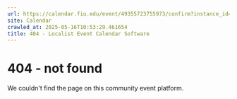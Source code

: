 ```yaml
---
url: https://calendar.fiu.edu/event/49355723755973/confirm?instance_id=49355723762121&return=https%3A%2F%2Fcalendar.fiu.edu%2Ffi75
site: Calendar
crawled_at: 2025-05-16T10:53:29.461654
title: 404 - Localist Event Calendar Software
---
```


# 404 - not found
We couldn't find the page on this community event platform.
